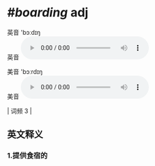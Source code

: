 # ***\#boarding*** adj
英音 'bɔːdɪŋ  
英音
<audio src="./media/boarding1.aac" controls="controls"></audio>

美音 'bɔːrdɪŋ  
美音
<audio src="./media/boarding2.aac" controls="controls"></audio>



| 词频 3 |  

英文释义
---
### 1.**提供食宿的**  


